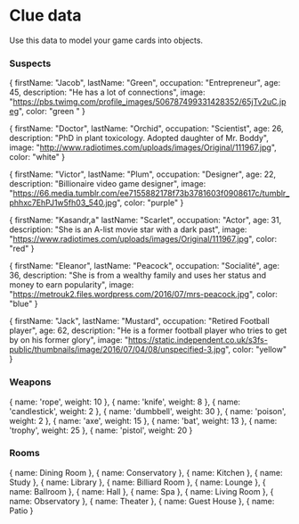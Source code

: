 # Clue data

Use this data to model your game cards into objects.

### Suspects

{
firstName: "Jacob",
lastName: "Green",
occupation: "Entrepreneur",
age: 45,
description: "He has a lot of connections",
image: "https://pbs.twimg.com/profile_images/506787499331428352/65jTv2uC.jpeg",
color: "green "
}

{
firstName: "Doctor",
lastName: "Orchid",
occupation: "Scientist",
age: 26,
description: "PhD in plant toxicology. Adopted daughter of Mr. Boddy",
image: "http://www.radiotimes.com/uploads/images/Original/111967.jpg",
color: "white"
}

{
firstName: "Victor",
lastName: "Plum",
occupation: "Designer",
age: 22,
description: "Billionaire video game designer",
image: "https://66.media.tumblr.com/ee7155882178f73b3781603f0908617c/tumblr_phhxc7EhPJ1w5fh03_540.jpg",
color: "purple"
}

{
firstName: "Kasandr,a"
lastName: "Scarlet",
occupation: "Actor",
age: 31,
description: "She is an A-list movie star with a dark past",
image: "https://www.radiotimes.com/uploads/images/Original/111967.jpg",
color: "red"
}

{
firstName: "Eleanor",
lastName: "Peacock",
occupation: "Socialité",
age: 36,
description: "She is from a wealthy family and uses her status and money to earn popularity",
image: "https://metrouk2.files.wordpress.com/2016/07/mrs-peacock.jpg",
color: "blue"
}

{
firstName: "Jack",
lastName: "Mustard",
occupation: "Retired Football player",
age: 62,
description: "He is a former football player who tries to get by on his former glory",
image: "https://static.independent.co.uk/s3fs-public/thumbnails/image/2016/07/04/08/unspecified-3.jpg",
color: "yellow"
}

### Weapons

{ name: 'rope', weight: 10 },
{ name: 'knife', weight: 8 },
{ name: 'candlestick', weight: 2 },
{ name: 'dumbbell', weight: 30 },
{ name: 'poison', weight: 2 },
{ name: 'axe', weight: 15 },
{ name: 'bat', weight: 13 },
{ name: 'trophy', weight: 25 },
{ name: 'pistol', weight: 20 }

### Rooms

{ name: Dining Room },
{ name: Conservatory },
{ name: Kitchen },
{ name: Study },
{ name: Library },
{ name: Billiard Room },
{ name: Lounge },
{ name: Ballroom },
{ name: Hall },
{ name: Spa },
{ name: Living Room },
{ name: Observatory },
{ name: Theater },
{ name: Guest House },
{ name: Patio }
